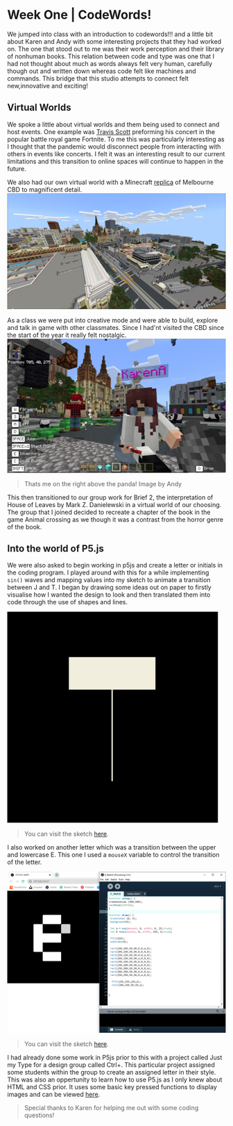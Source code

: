 # Week One | CodeWords!

We jumped into class with an introduction to codewords!!! and a little bit about Karen and Andy with some interesting projects that they had worked on. The one that stood out to me was their work perception and their library of nonhuman books. This relation between code and type was one that I had not thought about much as words always felt very human, carefully though out and written down whereas code felt like machines and commands. This bridge that this studio attempts to connect felt new,innovative and exciting!

## Virtual Worlds
We spoke a little about virtual worlds and them being used to connect and host events. One example was [Travis Scott](https://www.youtube.com/watch?v=wYeFAlVC8qU) preforming his concert in the popular battle royal game Fortnite. To me this was particularly interesting as I thought that the pandemic would disconnect people from interacting with others in events like concerts. I felt it was an interesting result to our current limitations and this transition to online spaces will continue to happen in the future. 


We also had our own virtual world with a Minecraft [replica](http://fuse.education.vic.gov.au/Resource/LandingPage?objectId=31466a40-3da7-4b02-9d36-c3cd1bdff365) of Melbourne CBD to magnificent detail.
![](MinecraftCBD.jpg)

As a class we were put into creative mode and were able to build, explore and talk in game with other classmates. Since I had'nt visited the CBD since the start of the year it really felt nostalgic. 
![](Mine.jpg)
>Thats me on the right above the panda! Image by Andy


This then transitioned to our group work for Brief 2, the interpretation of House of Leaves by Mark Z. Danielewski in a virtual world of our choosing. The group that I joined decided to recreate a chapter of the book in the game Animal crossing as we though it was a contrast from the horror genre of the book. 

## Into the world of P5.js
We were also asked to begin working in p5js and create a letter or initials in the coding program. I played around with this for a while implementing `sin()` waves and mapping values into my sketch to animate a transition between J and T. I began by drawing some ideas out on paper to firstly visualise how I wanted the design to look and then translated them into code through the use of shapes and lines. 

![](gif1.gif)
> You can visit the sketch [here](https://jamtt.github.io/Codewords/Files/JT_Sketch/). 

I also worked on another letter which was a transition between the upper and lowercase E. This one I used a `mouseX` variable to control the transition of the letter.

![](e.PNG)
> You can visit the sketch [here](https://jamtt.github.io/Codewords/Files/E_Sketch/).

I had already done some work in P5js prior to this with a project called Just my Type for a design group called Ctrl+. This particular project assigned some students within the group to create an assigned letter in their style. This was also an oppertunity to learn how to use P5.js as I only knew about HTML and CSS prior. It uses some basic key pressed functions to display images and can be viewed [here](http://www.ctrlplus.club/). 
> Special thanks to Karen for helping me out with some coding questions! 


